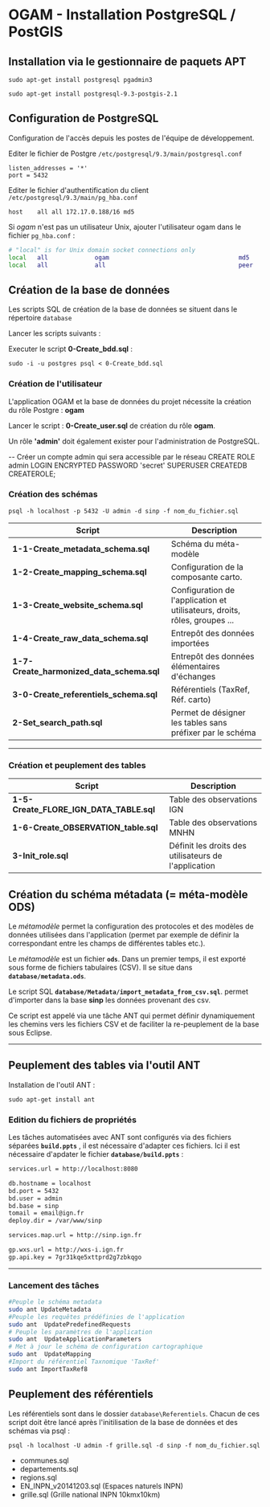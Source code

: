 # OGAM - Installation PostgreSQL / PostGIS

## Installation via le gestionnaire de paquets APT

`sudo apt-get install postgresql pgadmin3`

`sudo apt-get install postgresql-9.3-postgis-2.1`

## Configuration de PostgreSQL

Configuration de l'accès depuis les postes de l'équipe de développement.

Editer le fichier de Postgre
`/etc/postgresql/9.3/main/postgresql.conf`

```
listen_addresses = '*' 
port = 5432
```

Editer le fichier d'authentification du client  `/etc/postgresql/9.3/main/pg_hba.conf`

```
host	all	all	172.17.0.188/16	md5
```

Si _ogam_ n'est pas un utilisateur Unix, ajouter l'utilisateur ogam dans le fichier `pg_hba.conf` :

```bash
# "local" is for Unix domain socket connections only
local   all             ogam                                    md5
local   all             all                                     peer
```

## Création de la base de données

Les scripts SQL de création de la base de données se situent dans le répertoire `database`

Lancer les scripts suivants :

Executer le script **0-Create_bdd.sql** :  

 `sudo -i -u postgres psql < 0-Create_bdd.sql` 
        

### Création de l'utilisateur

L'application OGAM et la base de données du projet nécessite la création du rôle Postgre : **ogam**

Lancer le script : **0-Create_user.sql** de création du rôle **ogam**.

Un rôle **'admin'** doit également exister pour l'administration de PostgreSQL.

-- Créer un compte admin qui sera accessible par le réseau 
CREATE ROLE admin LOGIN ENCRYPTED PASSWORD 'secret' SUPERUSER CREATEDB CREATEROLE;


### Création des schémas 

`psql -h localhost -p 5432 -U admin -d sinp -f nom_du_fichier.sql`

| Script  | Description |
| ------------- | ------------- |
| **1-1-Create_metadata_schema.sql**  | Schéma du méta-modèle |
| **1-2-Create_mapping_schema.sql**  |  Configuration de la composante carto.  |
| **1-3-Create_website_schema.sql** |  Configuration de l'application et utilisateurs, droits, rôles, groupes ...  |
| **1-4-Create_raw_data_schema.sql** | Entrepôt des données importées  |
| **1-7-Create_harmonized_data_schema.sql**  | Entrepôt des données élémentaires d'échanges   |
| **3-0-Create_referentiels_schema.sql** | Référentiels (TaxRef, Réf. carto) |
| **2-Set_search_path.sql**  | Permet de désigner les tables sans préfixer par le schéma  |

---------------------------------------------------------------------------------------------------------

### Création et peuplement des tables

| Script  | Description |
| ------------- | ------------- |
| **1-5-Create_FLORE_IGN_DATA_TABLE.sql** | Table des observations IGN  |
| **1-6-Create_OBSERVATION_table.sql**  | Table des observations MNHN |
| **3-Init_role.sql**  | Définit les droits des utilisateurs de l'application |

## Création du schéma métadata (= méta-modèle ODS)

Le _métamodèle_ permet la configuration des protocoles et des modèles de données utilisées dans l'application (permet par exemple de définir la correspondant entre les champs de différentes tables etc.).

Le _métamodèle_ est un fichier **`ods`**. Dans un premier temps, il est exporté sous forme de fichiers tabulaires
(CSV). Il se situe dans **`database/metadata.ods`**.

Le script SQL **`database/Metadata/import_metadata_from_csv.sql`**. permet d'importer dans la base **sinp** les données provenant des csv.

Ce script est appelé via une tâche ANT qui permet définir dynamiquement les chemins vers les fichiers CSV et de faciliter la re-peuplement de la base sous Eclipse.

---------------------------------------------------------------------------------------------------------

## Peuplement des tables via l'outil ANT

Installation de l'outil ANT : 

`sudo apt-get install ant`

### Edition du fichiers de propriétés 

Les tâches automatisées avec ANT sont configurés via des fichiers séparées **`build.ppts`** , il est nécessaire d'adapter ces fichiers. Ici il est nécessaire d'apdater le fichier **`database/build.ppts`** :

```bash
services.url = http://localhost:8080

db.hostname = localhost
bd.port = 5432
bd.user = admin
bd.base = sinp
tomail = email@ign.fr
deploy.dir = /var/www/sinp

services.map.url = http://sinp.ign.fr

gp.wxs.url = http://wxs-i.ign.fr
gp.api.key = 7gr31kqe5xttprd2g7zbkqgo
```

---------------------------------------------------------------------------------------------------------


### Lancement des tâches


```bash
#Peuple le schéma metadata
sudo ant UpdateMetadata
#Peuple les requêtes prédéfinies de l'application
sudo ant  UpdatePredefinedRequests 
# Peuple les paramètres de l'application
sudo ant  UpdateApplicationParameters 
# Met à jour le schéma de configuration cartographique
sudo ant  UpdateMapping 
#Import du référentiel Taxnomique 'TaxRef'
sudo ant ImportTaxRef8 
```

## Peuplement des référentiels


Les référentiels sont dans le dossier `database\Referentiels`.
Chacun de ces script doit être lancé après l'initilisation de la base de données et des schémas via psql : 

`psql -h localhost -U admin -f grille.sql -d sinp -f nom_du_fichier.sql`

* communes.sql
* departements.sql
* regions.sql
* EN_INPN_v20141203.sql (Espaces naturels INPN)
* grille.sql  (Grille national INPN 10kmx10km)
